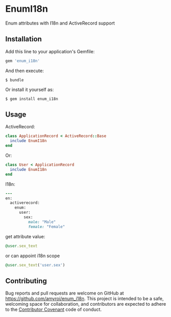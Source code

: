 # EnumI18n

Enum attributes with I18n and ActiveRecord support

## Installation

Add this line to your application's Gemfile:

```ruby
gem 'enum_i18n'
```

And then execute:

    $ bundle

Or install it yourself as:

    $ gem install enum_i18n

## Usage

ActiveRecord:

```ruby
class ApplicationRecord < ActiveRecord::Base
  include EnumI18n
end
```

Or:
```ruby
class User < ApplicationRecord
  include EnumI18n
end
```


I18n:

```ruby
---
en:
  activerecord:
    enum:
      user:
        sex:
          male: "Male"
          female: "Female"
```

get attribute value:

```ruby
@user.sex_text
```

or can appoint i18n scope

```ruby
@user.sex_text('user.sex')
```

## Contributing

Bug reports and pull requests are welcome on GitHub at https://github.com/amyroi/enum_i18n. This project is intended to be a safe, welcoming space for collaboration, and contributors are expected to adhere to the [Contributor Covenant](http://contributor-covenant.org) code of conduct.
